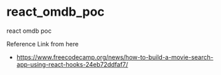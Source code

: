 # react_omdb_poc
react omdb poc 

Reference Link from here
- https://www.freecodecamp.org/news/how-to-build-a-movie-search-app-using-react-hooks-24eb72ddfaf7/
